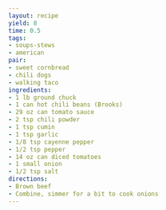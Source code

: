 ```yaml
---
layout: recipe
yield: 8
time: 0.5
tags:
- soups-stews
- american
pair:
- sweet cornbread
- chili dogs
- walking taco
ingredients:
- 1 lb ground chuck
- 1 can hot chili beans (Brooks)
- 29 oz can tomato sauce
- 2 tsp chili powder
- 1 tsp cumin
- 1 tsp garlic
- 1/8 tsp cayenne pepper
- 1/2 tsp pepper
- 14 oz can diced tomatoes
- 1 small onion
- 1/2 tsp salt
directions:
- Brown beef
- Combine, simmer for a bit to cook onions
---
```

